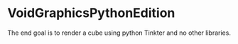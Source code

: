 # VoidGraphicsPythonEdition
 The end goal is to render a cube using python Tinkter and no other libraries.
